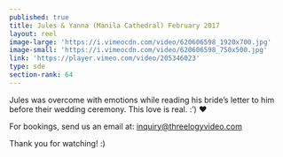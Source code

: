 ```yaml
---
published: true
title: Jules & Yanna (Manila Cathedral) February 2017
layout: reel
image-large: 'https://i.vimeocdn.com/video/620606598_1920x700.jpg'
image-small: 'https://i.vimeocdn.com/video/620606598_750x500.jpg'
link: 'https://player.vimeo.com/video/205346023'
type: sde
section-rank: 64
---
```

Jules was overcome with emotions while reading his bride’s letter to him before their wedding ceremony. This love is real. :’) ❤

For bookings, send us an email at: inquiry@threelogyvideo.com

Thank you for watching! :)
